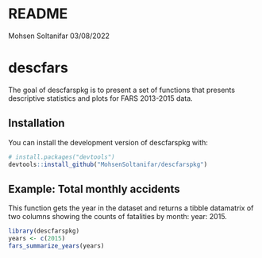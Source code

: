 README
================
Mohsen Soltanifar
03/08/2022

<!-- README.md is generated from README.Rmd. Please edit that file -->

# descfars

<!-- badges: start -->
<!-- badges: end -->

The goal of descfarspkg is to present a set of functions that presents
descriptive statistics and plots for FARS 2013-2015 data.

## Installation

You can install the development version of descfarspkg with:

``` r
# install.packages("devtools")
devtools::install_github("MohsenSoltanifar/descfarspkg")
```

## Example: Total monthly accidents

This function gets the year in the dataset and returns a tibble
datamatrix of two columns showing the counts of fatalities by month:
year: 2015.

``` r
library(descfarspkg)
years <- c(2015)
fars_summarize_years(years)
```
